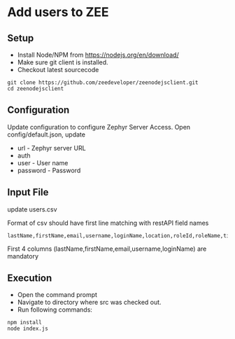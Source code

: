 Add users to ZEE
===================================

Setup
------------
* Install Node/NPM from https://nodejs.org/en/download/
* Make sure git client is installed.
* Checkout latest sourcecode
```
git clone https://github.com/zeedeveloper/zeenodejsclient.git
cd zeenodejsclient
```

Configuration
------------
Update configuration to configure Zephyr Server Access.
Open config/default.json, update
* url - Zephyr server URL
* auth 
 * user - User name
 * password - Password

Input File 
------------
update users.csv

Format of csv should have first line matching with restAPI field names
```
lastName,firstName,email,username,loginName,location,roleId,roleName,title,city,country,workPhoneNumber

```
First 4 columns (lastName,firstName,email,username,loginName) are mandatory

Execution
------------
* Open the command prompt 
* Navigate to directory where src was checked out.
* Run following commands:
```
npm install
node index.js
```

